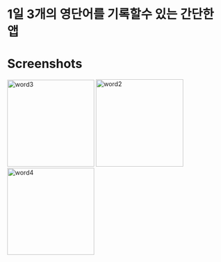 # 1일 3개의 영단어를 기록할수 있는 간단한 앱
# Screenshots
<img width="200" alt="word3" src="https://user-images.githubusercontent.com/63183698/88371179-81088e00-cdce-11ea-828c-12a2de0738df.png">
<img width="201" alt="word2" src="https://user-images.githubusercontent.com/63183698/88371191-85cd4200-cdce-11ea-870e-f8f0d0c6292a.png">
<img width="200" alt="word4" src="https://user-images.githubusercontent.com/63183698/88371198-8960c900-cdce-11ea-9925-23f656378d87.png">
